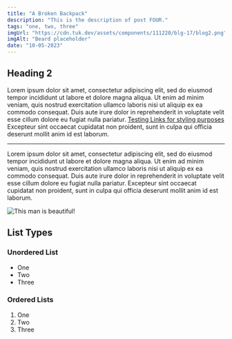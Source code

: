 ```yaml
---
title: "A Broken Backpack"
description: "This is the description of post FOUR."
tags: "one, two, three"
imgUrl: "https://cdn.tuk.dev/assets/components/111220/blg-17/blog2.png"
imgAlt: "Beard placeholder"
date: "10-05-2023"
---
```


## Heading 2

Lorem ipsum dolor sit amet, consectetur adipiscing elit, sed do eiusmod tempor incididunt ut labore et dolore magna aliqua. Ut enim ad minim veniam, quis nostrud exercitation ullamco laboris nisi ut aliquip ex ea commodo consequat. Duis aute irure dolor in reprehenderit in voluptate velit esse cillum dolore eu fugiat nulla pariatur. [Testing Links for styling purposes](https://github.com/neeshsamsi/shan-blog) Excepteur sint occaecat cupidatat non proident, sunt in culpa qui officia deserunt mollit anim id est laborum.

---

Lorem ipsum dolor sit amet, consectetur adipiscing elit, sed do eiusmod tempor incididunt ut labore et dolore magna aliqua. Ut enim ad minim veniam, quis nostrud exercitation ullamco laboris nisi ut aliquip ex ea commodo consequat. Duis aute irure dolor in reprehenderit in voluptate velit esse cillum dolore eu fugiat nulla pariatur. Excepteur sint occaecat cupidatat non proident, sunt in culpa qui officia deserunt mollit anim id est laborum.

![This man is beautiful!](https:placebeard.it/1000x1000)

## List Types

### Unordered List

- One
- Two
- Three

### Ordered Lists

1. One
2. Two
3. Three
